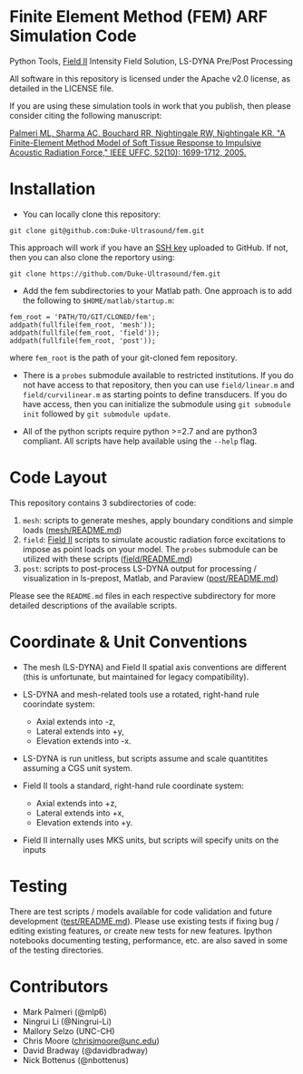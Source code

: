 Finite Element Method (FEM) ARF Simulation Code 
===============================================

Python Tools, [Field II](http://field-ii.dk) Intensity Field Solution, LS-DYNA
Pre/Post Processing

All software in this repository is licensed under the Apache v2.0 license, as
detailed in the LICENSE file.

If you are using these simulation tools in work that you publish, then please
consider citing the following manuscript:

[Palmeri ML, Sharma AC, Bouchard RR, Nightingale RW, Nightingale KR.  "A
Finite-Element Method Model of Soft Tissue Response to Impulsive Acoustic
Radiation Force," IEEE UFFC, 52(10): 1699-1712,
2005.](http://www.ncbi.nlm.nih.gov/pmc/articles/PMC2818996/)

Installation
============
 * You can locally clone this repository:
 ```
 git clone git@github.com:Duke-Ultrasound/fem.git
 ```

 This approach will work if you have an [SSH
 key](https://help.github.com/articles/generating-ssh-keys) uploaded to GitHub.
 If not, then you can also clone the reportory using:
 ```
 git clone https://github.com/Duke-Ultrasound/fem.git
 ```

 * Add the fem subdirectories to your Matlab path.  One approach is to add the
   following to ```$HOME/matlab/startup.m```: 
 ```
 fem_root = 'PATH/TO/GIT/CLONED/fem';
 addpath(fullfile(fem_root, 'mesh'));
 addpath(fullfile(fem_root, 'field'));
 addpath(fullfile(fem_root, 'post'));
 ```
 where ```fem_root``` is the path of your git-cloned fem repository.

 * There is a ```probes``` submodule available to restricted institutions.  If
   you do not have access to that repository, then you can use
   ```field/linear.m``` and ```field/curvilinear.m``` as starting points to
   define transducers.  If you do have access, then you can initialize the
   submodule using ```git submodule init``` followed by ```git submodule
   update```.

 * All of the python scripts require python >=2.7 and are python3 compliant.
   All scripts have help available using the ```--help``` flag.


Code Layout
===========

This repository contains 3 subdirectories of code:

 1. ```mesh```: scripts to generate meshes, apply boundary conditions and
    simple loads ([mesh/README.md](mesh/README.md))
 2. ```field```: [Field II](http://field-ii.dk) scripts to simulate acoustic
    radiation force excitations to impose as point loads on your model.  The
    ```probes``` submodule can be utilized with these scripts
    ([field/README.md](field/README.md))
 3. ```post```: scripts to post-process LS-DYNA output for processing /
    visualization in ls-prepost, Matlab, and Paraview
    ([post/README.md](post/README.md))

Please see the ```README.md``` files in each respective subdirectory for more
detailed descriptions of the available scripts.

Coordinate & Unit Conventions
=============================

 * The mesh (LS-DYNA) and Field II spatial axis conventions are different (this
   is unfortunate, but maintained for legacy compatibility).

 * LS-DYNA and mesh-related tools use a rotated, right-hand rule coorindate
   system: 
   + Axial extends into -z, 
   + Lateral extends into +y, 
   + Elevation extends into -x.

 * LS-DYNA is run unitless, but scripts assume and scale quantitites assuming a
   CGS unit system.

 * Field II tools a standard, right-hand rule coordinate system:
   + Axial extends into +z, 
   + Lateral extends into +x, 
   + Elevation extends into +y.

 * Field II internally uses MKS units, but scripts will specify units on the
   inputs


Testing
=======
There are test scripts / models available for code validation and future
development ([test/README.md](test/README.md)).  Please use existing tests if
fixing bug / editing existing features, or create new tests for new features.
Ipython notebooks documenting testing, performance, etc. are also saved in some
of the testing directories.

Contributors
============
 * Mark Palmeri (@mlp6)
 * Ningrui Li (@Ningrui-Li)
 * Mallory Selzo (UNC-CH)
 * Chris Moore (chrisjmoore@unc.edu)
 * David Bradway (@davidbradway)
 * Nick Bottenus (@nbottenus)
